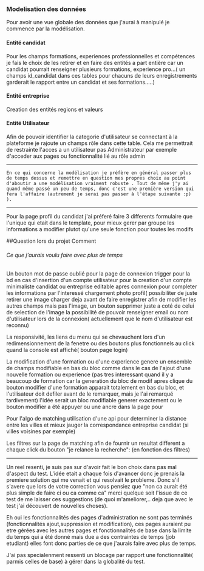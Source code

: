 ### Modelisation des données ###
Pour avoir une vue globale des données que j'aurai à manipulé je commence par la modélisation.
#### Entité candidat
Pour les champs formations, experiences professionnelles et compétences je fais le choix de les retirer et en faire des entités a part entière car un candidat pourrait renseigner plusieurs formations, experience pro...( un champs id_candidat dans ces tables pour chacuns de leurs enregistrements garderait le rapport entre un candidat et ses formations.....)
#### Entité entreprise
Creation des entités regions  et valeurs

#### Entité Utilisateur
Afin de pouvoir identifier la categorie d'utilisateur se connectant à la plateforme je rajoute un champs rôle dans cette table.
Cela me permettrait de restrainte l'acces a un utilisateur pas Administrateur par exemple d'acceder aux pages ou fonctionnalité lié au rôle admin

****
	En ce qui concerne la modélisation je préfère en général passer plus de temps dessus et remettre en question mes propres choix au point d'aboutir a une modélisation vraiment robuste . Tout de même j'y ai quand même passé un peu de temps, donc c'est une première version qui fera l'affaire (autrement je serai pas passer à l'étape suivante :p) ).

****
Pour la page profil du candidat j'ai préferé faire 3 differents formulaire que l'unique qui etait dans le template, pour mieux gerer par groupe les informations a modifier plutot qu'une seule fonction pour toutes les modifs


##Question lors du projet
Comment

###### Ce que j'aurais voulu faire avec plus de temps
Un bouton mot de passe oublié pour la page de connexion
trigger pour la bd en cas d'insertion d'un compte utilisateur pour la creation d'un compte minimaliste candidat ou entreprise editable apres connexion pour completer les informations par l'interessé
chargement photo profil( possibiliter de juste retirer une image charger deja avant de faire enregistrer afin de modifier les autres champs mais pas l'image, un bouton supprimer juste a coté de celui de selection de l'image
la possibilité de pouvoir renseigner email ou nom d'utilisateur lors de la connexion( actuellement que le nom d'utilisateur est reconnu)

La responsivité, les liens du menu qui se chevauchent lors d'un redimensionnement de la fenetre ou des boutons plus fonctionnels au click quand la console est affiché( bouton page login)


La modification d'une formation ou d'une experience genere un ensemble de champs modifiable en bas du bloc comme dans le cas de l'ajout d'une nouvelle formation ou experience (pas tres interessant quand il y a beaucoup de formation car la generation du bloc de modif apres clique du bouton modifier d'une formation apparait totalement en bas du bloc, et l'utilisateur doit defiler avant de le remarquer, mais je l'ai remarqué tardivement) l'idée serait un bloc modifiable generer exactement ou le bouton modifier a été appuyer ou une ancre dans la page pour

Pour l'algo de matching utilisation d'une api pour determiner la distance entre les villes et mieux jauger la correspondance entreprise candidat (si villes voisines par exemple)

Les filtres sur la page de matching afin de fournir un resultat different a chaque click du bouton "je relance la recherche": (en fonction des filtres)
******
Un reel resenti, je suis pas sur d'avoir fait le bon choix dans pas mal d'aspect du test. L'idée etait a chaque fois d'avancer donc je prenais la premiere solution qui me venait  et qui resolvait le probleme. Donc s'il s'avere que lors de votre correction vous pensiez que "non ca aurait été plus simple de faire ci ou ca comme ca" merci quelque soit l'issue de ce test de me laisser ces suggestions (de quoi m'ameliorer,.. deja que avec le test j'ai découvert de nouvelles choses).

Eh oui les fonctionnalités des pages d'administration ne sont pas terminés (fonctionnalités ajout,suppression et modification), ces pages auraient pu etre gérées avec les autres pages et fonctionnalités de base dans la limite du temps qui a été donné mais due a des contraintes de temps (job etudiant) elles font donc parties de ce que j'aurais faire avec plus de temps.

J'ai pas specialenment ressenti un blocage par rapport une fonctionnalité( parmis celles de base) à gérer dans la globalité du test.



